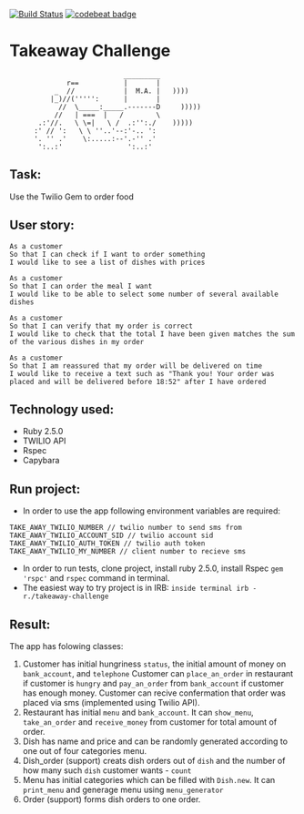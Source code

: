 [![Build Status](https://travis-ci.org/MaryDomashneva/takeaway-challenge.svg?branch=master)](https://travis-ci.org/MaryDomashneva/takeaway-challenge)
[![codebeat badge](https://codebeat.co/badges/5f9ca3a7-c57f-4fb6-b820-3f823580ae9c)](https://codebeat.co/projects/github-com-marydomashneva-takeaway-challenge-master)

Takeaway Challenge
==================
```
                            _________
              r==           |       |
           _  //            |  M.A. |   ))))
          |_)//(''''':      |       |
            //  \_____:_____.-------D     )))))
           //   | ===  |   /        \
       .:'//.   \ \=|   \ /  .:'':./    )))))
      :' // ':   \ \ ''..'--:'-.. ':
      '. '' .'    \:.....:--'.-'' .'
       ':..:'                ':..:'

 ```

Task:
-----

Use the Twilio Gem to order food

User story:
-----

```
As a customer
So that I can check if I want to order something
I would like to see a list of dishes with prices

As a customer
So that I can order the meal I want
I would like to be able to select some number of several available dishes

As a customer
So that I can verify that my order is correct
I would like to check that the total I have been given matches the sum of the various dishes in my order

As a customer
So that I am reassured that my order will be delivered on time
I would like to receive a text such as "Thank you! Your order was placed and will be delivered before 18:52" after I have ordered
```

Technology used:
-----

* Ruby 2.5.0
* TWILIO API
* Rspec
* Capybara

Run project:
-----

* In order to use the app following environment variables are required:
```
TAKE_AWAY_TWILIO_NUMBER // twilio number to send sms from
TAKE_AWAY_TWILIO_ACCOUNT_SID // twilio account sid
TAKE_AWAY_TWILIO_AUTH_TOKEN // twilio auth token
TAKE_AWAY_TWILIO_MY_NUMBER // client number to recieve sms
```
* In order to run tests, clone project, install ruby 2.5.0, install Rspec ```gem 'rspc'``` and ```rspec``` command in terminal.
* The easiest way to try project is in IRB: ```inside terminal irb -r./takeaway-challenge```

Result:
-----

The app has folowing classes:
1. Customer
has initial hungriness ```status```, the initial amount of money on ```bank_account```, and ```telephone```
Customer can ```place_an_order``` in restaurant if customer is ```hungry``` and ```pay_an_order``` from ```bank_account``` if customer has enough money.
Customer can recive confermation that order was placed via sms (implemented using Twilio API).
2. Restaurant
has initial ```menu``` and ```bank_account```. It can ```show_menu```, ```take_an_order``` and ```receive_money``` from customer for total amount of order.
3. Dish
has name and price and can be randomly generated according to one out of four categories menu.
4. Dish_order (support)
creats dish orders out of ```dish``` and the number of how many such ```dish``` customer wants - ```count```
5. Menu
has initial categories which can be filled with ```Dish.new```. It can ```print_menu``` and generage menu using ```menu_generator```
6. Order (support)
forms dish orders to one order.
